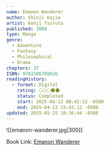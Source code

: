 ```yaml
---
name: Emanon Wanderer
author: Shinji Kajio
artist: Kenji Tsuruta
published: 2008
type: Manga
genre:
  - Adventure
  - Fantasy
  - Philosophical
  - Drama
chapters: 37
ISBN: 9781506709826
readingHistory:
  - format: Digital
    rating: 🌕🌕🌕🌑🌑
    status: Completed
    start: 2025-04-12 00:42:12 -0500
    end: 2025-04-13 15:42:12 -0500
updated: 2025-05-25 10:36:44 -0500
---
```


![[emanon-wanderer.jpg|300]]

Book Link: [Emanon Wanderer](https://myanimelist.net/manga/36903/Sasurai_Emanon)

